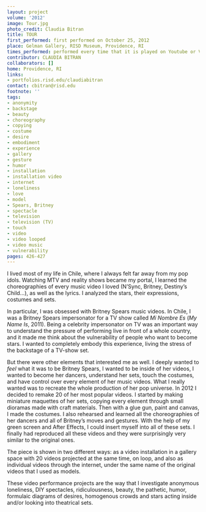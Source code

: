 ```yaml
---
layout: project
volume: '2012'
image: Tour.jpg
photo_credit: Claudia Bitran
title: TOUR
first_performed: first performed on October 25, 2012
place: Gelman Gallery, RISD Museum, Providence, RI
times_performed: performed every time that it is played on Youtube or Vimeo
contributor: CLAUDIA BITRAN
collaborators: []
home: Providence, RI
links:
- portfolios.risd.edu/claudiabitran
contact: cbitran@risd.edu
footnote: ''
tags:
- anonymity
- backstage
- beauty
- choreography
- copying
- costume
- desire
- embodiment
- experience
- gallery
- gesture
- humor
- installation
- installation video
- internet
- loneliness
- love
- model
- Spears, Britney
- spectacle
- television
- television (TV)
- touch
- video
- video looped
- video music
- vulnerability
pages: 426-427
---
```


I lived most of my life in Chile, where I always felt far away from my pop idols. Watching MTV and reality shows became my portal, I learned the choreographies of every music video I loved (N’Sync, Britney, Destiny’s Child…), as well as the lyrics. I analyzed the stars, their expressions, costumes and sets.

In particular, I was obsessed with Britney Spears music videos. In Chile, I was a Britney Spears impersonator for a TV show called _Mi Nombre Es_ (_My Name Is_, 2011). Being a celebrity impersonator on TV was an important way to understand the pressure of performing live in front of a whole country, and it made me think about the vulnerability of people who want to become stars. I wanted to completely embody this experience, living the stress of the backstage of a TV-show set.

But there were other elements that interested me as well. I deeply wanted to _feel_ what it was to be Britney Spears, I wanted to be inside of her videos, I wanted to become her dancers, understand her sets, touch the costumes, and have control over every element of her music videos. What I really wanted was to recreate the whole production of her pop universe. In 2012 I decided to remake 20 of her most popular videos. I started by making miniature maquettes of her sets, copying every element through small dioramas made with craft materials. Then with a glue gun, paint and canvas, I made the costumes. I also rehearsed and learned all the choreographies of her dancers and all of Britney’s moves and gestures. With the help of my green screen and After Effects, I could insert myself into all of these sets. I finally had reproduced all these videos and they were surprisingly very similar to the original ones.

The piece is shown in two different ways: as a video installation in a gallery space with 20 videos projected at the same time, on loop, and also as individual videos through the internet, under the same name of the original videos that I used as models.

These video performance projects are the way that I investigate anonymous loneliness, DIY spectacles, ridiculousness, beauty, the pathetic, humor, formulaic diagrams of desires, homogenous crowds and stars acting inside and/or looking into theatrical sets.
